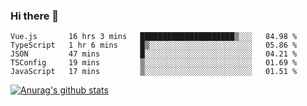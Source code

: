 ### Hi there 👋



<!--
**webB1an/webB1an** is a ✨ _special_ ✨ repository because its `README.md` (this file) appears on your GitHub profile.

Here are some ideas to get you started:

- 🔭 I’m currently working on ...
- 🌱 I’m currently learning ...
- 👯 I’m looking to collaborate on ...
- 🤔 I’m looking for help with ...
- 💬 Ask me about ...
- 📫 How to reach me: ...
- 😄 Pronouns: ...
- ⚡ Fun fact: ...
-->

<!--START_SECTION:waka-->

```text
Vue.js       16 hrs 3 mins   █████████████████████▒░░░   84.98 %
TypeScript   1 hr 6 mins     █▒░░░░░░░░░░░░░░░░░░░░░░░   05.86 %
JSON         47 mins         █░░░░░░░░░░░░░░░░░░░░░░░░   04.21 %
TSConfig     19 mins         ▒░░░░░░░░░░░░░░░░░░░░░░░░   01.69 %
JavaScript   17 mins         ▒░░░░░░░░░░░░░░░░░░░░░░░░   01.51 %
```

<!--END_SECTION:waka-->


[![Anurag's github stats](https://github-readme-stats.vercel.app/api?username=webB1an&show_icons=true&theme=radical)](https://github.com/anuraghazra/github-readme-stats)

